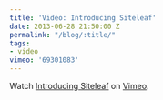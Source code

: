 ```yaml
---
title: 'Video: Introducing Siteleaf'
date: 2013-06-28 21:50:00 Z
permalink: "/blog/:title/"
tags:
- video
vimeo: '69301083'
---
```


Watch <a href="http://vimeo.com/69301083">Introducing Siteleaf</a> on <a href="http://vimeo.com">Vimeo</a>.
